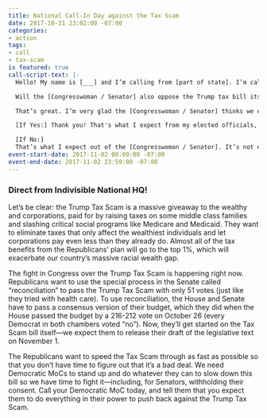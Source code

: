 ```yaml
---
title: National Call-In Day against the Tax Scam
date: 2017-10-31 23:02:00 -07:00
categories:
- action
tags:
- call
- tax-scam
is featured: true
call-script-text: |-
  Hello! My name is [___] and I’m calling from [part of state]. I’m calling to thank [Congresswoman / Senator __] for voting against the budget resolution in the [House / Senate] earlier this month.

  Will the [Congresswoman / Senator] also oppose the Trump tax bill itself when it’s time for a vote? [wait for answer...we expect all 3 of our MoCs to say "yes"]

  That’s great. I’m very glad the [Congresswoman / Senator] thinks we don’t need to slash basic services to give the wealthy a tax cut. Will the [Congresswoman / Senator] commit to me that she will do everything she can to slow down and expose the Trump Tax Scam? [For Senators, including withholding their consent?]

  [If Yes:] Thank you! That's what I expect from my elected officials, and you have my support to stop this tax scam!

  [If No:]
  That’s what I expect out of the [Congresswoman / Senator]. It’s not enough just to vote no, she needs to actively work to slow down the Trump Tax Scam and expose it for the scam it is: one that makes promises to the middle class while only delivering benefits to the rich and corporations. Please take down my contact info so that you can let me know what the [Congresswoman / Senator] is doing to stop this scam.
event-start-date: 2017-11-02 00:00:00 -07:00
event-end-date: 2017-11-02 23:59:00 -07:00
---
```


### Direct from Indivisible National HQ!

Let’s be clear: the Trump Tax Scam is a massive giveaway to the wealthy and corporations, paid for by raising taxes on some middle class families and slashing critical social programs like Medicare and Medicaid. They want to eliminate taxes that only affect the wealthiest individuals and let corporations pay even less than they already do. Almost all of the tax benefits from the Republicans’ plan will go to the top 1%, which will exacerbate our country’s massive racial wealth gap.

The fight in Congress over the Trump Tax Scam is happening right now. Republicans want to use the special process in the Senate called “reconciliation” to pass the Trump Tax Scam with only 51 votes (just like they tried with health care). To use reconciliation, the House and Senate have to pass a consensus version of their budget, which they did when the House passed the budget by a 216-212 vote on October 26 (every Democrat in both chambers voted “no”). Now, they’ll get started on the Tax Scam bill itself—we expect them to release their draft of the legislative text on November 1.

The Republicans want to speed the Tax Scam through as fast as possible so that you don’t have time to figure out that it’s a bad deal. We need Democratic MoCs to stand up and do whatever they can to slow down this bill so we have time to fight it—including, for Senators, withholding their consent. Call your Democratic MoC today, and tell them that you expect them to do everything in their power to push back against the Trump Tax Scam.